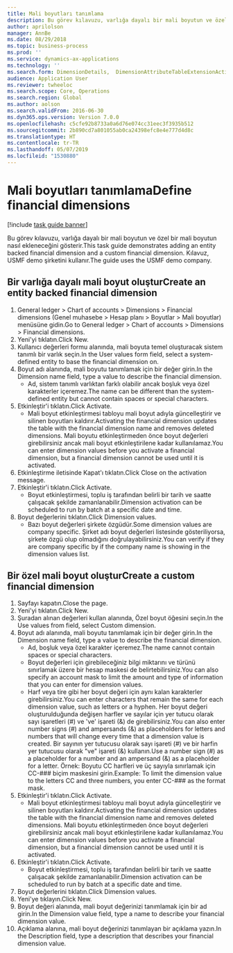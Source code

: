 ```yaml
---
title: Mali boyutları tanımlama
description: Bu görev kılavuzu, varlığa dayalı bir mali boyutun ve özel bir mali boyutun nasıl ekleneceğini gösterir.
author: aprilolson
manager: AnnBe
ms.date: 08/29/2018
ms.topic: business-process
ms.prod: ''
ms.service: dynamics-ax-applications
ms.technology: ''
ms.search.form: DimensionDetails,  DimensionAttributeTableExtensionActivate, DimensionValueDetails
audience: Application User
ms.reviewer: twheeloc
ms.search.scope: Core, Operations
ms.search.region: Global
ms.author: aolson
ms.search.validFrom: 2016-06-30
ms.dyn365.ops.version: Version 7.0.0
ms.openlocfilehash: c5cfe92b8733a0a6d76e074cc31eec3f3935b512
ms.sourcegitcommit: 2b890cd7a801055ab0ca24398efc8e4e777d4d8c
ms.translationtype: HT
ms.contentlocale: tr-TR
ms.lasthandoff: 05/07/2019
ms.locfileid: "1530880"
---
```

# <a name="define-financial-dimensions"></a><span data-ttu-id="0db19-103">Mali boyutları tanımlama</span><span class="sxs-lookup"><span data-stu-id="0db19-103">Define financial dimensions</span></span>

[!include [task guide banner](../../includes/task-guide-banner.md)]

<span data-ttu-id="0db19-104">Bu görev kılavuzu, varlığa dayalı bir mali boyutun ve özel bir mali boyutun nasıl ekleneceğini gösterir.</span><span class="sxs-lookup"><span data-stu-id="0db19-104">This task guide demonstrates adding an entity backed financial dimension and a custom financial dimension.</span></span>  <span data-ttu-id="0db19-105">Kılavuz, USMF demo şirketini kullanır.</span><span class="sxs-lookup"><span data-stu-id="0db19-105">The guide uses the USMF demo company.</span></span>


## <a name="create-an-entity-backed-financial-dimension"></a><span data-ttu-id="0db19-106">Bir varlığa dayalı mali boyut oluştur</span><span class="sxs-lookup"><span data-stu-id="0db19-106">Create an entity backed financial dimension</span></span>
1. <span data-ttu-id="0db19-107">General ledger > Chart of accounts > Dimensions > Financial dimensions (Genel muhasebe > Hesap planı > Boyutlar > Mali boyutlar) menüsüne gidin.</span><span class="sxs-lookup"><span data-stu-id="0db19-107">Go to General ledger > Chart of accounts > Dimensions > Financial dimensions.</span></span>
2. <span data-ttu-id="0db19-108">Yeni'yi tıklatın.</span><span class="sxs-lookup"><span data-stu-id="0db19-108">Click New.</span></span>
3. <span data-ttu-id="0db19-109">Kullanıcı değerleri formu alanında, mali boyuta temel oluşturacak sistem tanımlı bir varlık seçin.</span><span class="sxs-lookup"><span data-stu-id="0db19-109">In the User values form field, select a system-defined entity to base the financial dimension on.</span></span> 
4. <span data-ttu-id="0db19-110">Boyut adı alanında, mali boyutu tanımlamak için bir değer girin.</span><span class="sxs-lookup"><span data-stu-id="0db19-110">In the Dimension name field, type a value to describe the financial dimension.</span></span>
    * <span data-ttu-id="0db19-111">Ad, sistem tanımlı varlıktan farklı olabilir ancak boşluk veya özel karakterler içeremez.</span><span class="sxs-lookup"><span data-stu-id="0db19-111">The name can be different than the system-defined entity but cannot contain spaces or special characters.</span></span>  
5. <span data-ttu-id="0db19-112">Etkinleştir'i tıklatın.</span><span class="sxs-lookup"><span data-stu-id="0db19-112">Click Activate.</span></span>
    * <span data-ttu-id="0db19-113">Mali boyut etkinleştirmesi tabloyu mali boyut adıyla güncelleştirir ve silinen boyutları kaldırır.</span><span class="sxs-lookup"><span data-stu-id="0db19-113">Activating the financial dimension updates the table with the financial dimension name and removes deleted dimensions.</span></span> <span data-ttu-id="0db19-114">Mali boyutu etkinleştirmeden önce boyut değerleri girebilirsiniz ancak mali boyut etkinleştirilene kadar kullanılamaz.</span><span class="sxs-lookup"><span data-stu-id="0db19-114">You can enter dimension values before you activate a financial dimension, but a financial dimension cannot be used until it is activated.</span></span>  
6. <span data-ttu-id="0db19-115">Etkinleştirme iletisinde Kapat'ı tıklatın.</span><span class="sxs-lookup"><span data-stu-id="0db19-115">Click Close on the activation message.</span></span>
7. <span data-ttu-id="0db19-116">Etkinleştir'i tıklatın.</span><span class="sxs-lookup"><span data-stu-id="0db19-116">Click Activate.</span></span>
    * <span data-ttu-id="0db19-117">Boyut etkinleştirmesi, toplu iş tarafından belirli bir tarih ve saatte çalışacak şekilde zamanlanabilir.</span><span class="sxs-lookup"><span data-stu-id="0db19-117">Dimension activation can be scheduled to run by batch at a specific date and time.</span></span>  
8. <span data-ttu-id="0db19-118">Boyut değerlerini tıklatın.</span><span class="sxs-lookup"><span data-stu-id="0db19-118">Click Dimension values.</span></span>
    * <span data-ttu-id="0db19-119">Bazı boyut değerleri şirkete özgüdür.</span><span class="sxs-lookup"><span data-stu-id="0db19-119">Some dimension values are company specific.</span></span> <span data-ttu-id="0db19-120">Şirket adı boyut değerleri listesinde gösteriliyorsa, şirkete özgü olup olmadığını doğrulayabilirsiniz.</span><span class="sxs-lookup"><span data-stu-id="0db19-120">You can verify if they are company specific by if the company name is showing in the dimension values list.</span></span>  

## <a name="create-a-custom-financial-dimension"></a><span data-ttu-id="0db19-121">Bir özel mali boyut oluştur</span><span class="sxs-lookup"><span data-stu-id="0db19-121">Create a custom financial dimension</span></span>
1. <span data-ttu-id="0db19-122">Sayfayı kapatın.</span><span class="sxs-lookup"><span data-stu-id="0db19-122">Close the page.</span></span>
2. <span data-ttu-id="0db19-123">Yeni'yi tıklatın.</span><span class="sxs-lookup"><span data-stu-id="0db19-123">Click New.</span></span>
3. <span data-ttu-id="0db19-124">Şuradan alınan değerleri kullan alanında, Özel boyut öğesini seçin.</span><span class="sxs-lookup"><span data-stu-id="0db19-124">In the Use values from field, select Custom dimension.</span></span>
4. <span data-ttu-id="0db19-125">Boyut adı alanında, mali boyutu tanımlamak için bir değer girin.</span><span class="sxs-lookup"><span data-stu-id="0db19-125">In the Dimension name field, type a value to describe the financial dimension.</span></span>
    * <span data-ttu-id="0db19-126">Ad, boşluk veya özel karakter içeremez.</span><span class="sxs-lookup"><span data-stu-id="0db19-126">The name cannot contain spaces or special characters.</span></span>  
    * <span data-ttu-id="0db19-127">Boyut değerleri için girebileceğiniz bilgi miktarını ve türünü sınırlamak üzere bir hesap maskesi de belirtebilirsiniz.</span><span class="sxs-lookup"><span data-stu-id="0db19-127">You can also specify an account mask to limit the amount and type of information that you can enter for dimension values.</span></span>   
    * <span data-ttu-id="0db19-128">Harf veya tire gibi her boyut değeri için aynı kalan karakterler girebilirsiniz.</span><span class="sxs-lookup"><span data-stu-id="0db19-128">You can enter characters that remain the same for each dimension value, such as letters or a hyphen.</span></span> <span data-ttu-id="0db19-129">Her boyut değeri oluşturulduğunda değişen harfler ve sayılar için yer tutucu olarak sayı işaretleri (#) ve 've' işareti (&) de girebilirsiniz.</span><span class="sxs-lookup"><span data-stu-id="0db19-129">You can also enter number signs (#) and ampersands (&) as placeholders for letters and numbers that will change every time that a dimension value is created.</span></span> <span data-ttu-id="0db19-130">Bir sayının yer tutucusu olarak sayı işareti (#) ve bir harfin yer tutucusu olarak "ve" işareti (&) kullanın.</span><span class="sxs-lookup"><span data-stu-id="0db19-130">Use a number sign (#) as a placeholder for a number and an ampersand (&) as a placeholder for a letter.</span></span>  <span data-ttu-id="0db19-131">Örnek: Boyutu CC harfleri ve üç sayıyla sınırlamak için CC-### biçim maskesini girin.</span><span class="sxs-lookup"><span data-stu-id="0db19-131">Example: To limit the dimension value to the letters CC and three numbers, you enter CC-### as the format mask.</span></span>  
5. <span data-ttu-id="0db19-132">Etkinleştir'i tıklatın.</span><span class="sxs-lookup"><span data-stu-id="0db19-132">Click Activate.</span></span>
    * <span data-ttu-id="0db19-133">Mali boyut etkinleştirmesi tabloyu mali boyut adıyla güncelleştirir ve silinen boyutları kaldırır.</span><span class="sxs-lookup"><span data-stu-id="0db19-133">Activating the financial dimension updates the table with the financial dimension name and removes deleted dimensions.</span></span> <span data-ttu-id="0db19-134">Mali boyutu etkinleştirmeden önce boyut değerleri girebilirsiniz ancak mali boyut etkinleştirilene kadar kullanılamaz.</span><span class="sxs-lookup"><span data-stu-id="0db19-134">You can enter dimension values before you activate a financial dimension, but a financial dimension cannot be used until it is activated.</span></span>  
6. <span data-ttu-id="0db19-135">Etkinleştir'i tıklatın.</span><span class="sxs-lookup"><span data-stu-id="0db19-135">Click Activate.</span></span>
    * <span data-ttu-id="0db19-136">Boyut etkinleştirmesi, toplu iş tarafından belirli bir tarih ve saatte çalışacak şekilde zamanlanabilir.</span><span class="sxs-lookup"><span data-stu-id="0db19-136">Dimension activation can be scheduled to run by batch at a specific date and time.</span></span>  
7. <span data-ttu-id="0db19-137">Boyut değerlerini tıklatın.</span><span class="sxs-lookup"><span data-stu-id="0db19-137">Click Dimension values.</span></span>
8. <span data-ttu-id="0db19-138">Yeni'ye tıklayın.</span><span class="sxs-lookup"><span data-stu-id="0db19-138">Click New.</span></span>
9. <span data-ttu-id="0db19-139">Boyut değeri alanında, mali boyut değerinizi tanımlamak için bir ad girin.</span><span class="sxs-lookup"><span data-stu-id="0db19-139">In the Dimension value field, type a name to describe your financial dimension value.</span></span>
10. <span data-ttu-id="0db19-140">Açıklama alanına, mali boyut değerinizi tanımlayan bir açıklama yazın.</span><span class="sxs-lookup"><span data-stu-id="0db19-140">In the Description field, type a description that describes your financial dimension value.</span></span>

